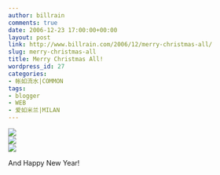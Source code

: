 ```yaml
---
author: billrain
comments: true
date: 2006-12-23 17:00:00+00:00
layout: post
link: http://www.billrain.com/2006/12/merry-christmas-all/
slug: merry-christmas-all
title: Merry Christmas All!
wordpress_id: 27
categories:
- 帐如流水|COMMON
tags:
- blogger
- WEB
- 爱如米兰|MILAN
---
```


[![](http://bp1.blogger.com/_lAHIYwHGO4A/RY1hQPVWadI/AAAAAAAAAKw/yRDeBww3wl4/s320/Header.jpg)](http://bp1.blogger.com/_lAHIYwHGO4A/RY1hQPVWadI/AAAAAAAAAKw/yRDeBww3wl4/s1600-h/Header.jpg)  
[![](http://bp2.blogger.com/_lAHIYwHGO4A/RY1hQfVWaeI/AAAAAAAAAK4/B3mJYrco4LI/s320/1.JPG)](http://bp2.blogger.com/_lAHIYwHGO4A/RY1hQfVWaeI/AAAAAAAAAK4/B3mJYrco4LI/s1600-h/1.JPG)  
[![](http://bp2.blogger.com/_lAHIYwHGO4A/RY1hQfVWafI/AAAAAAAAALA/NRrV-lwcC_c/s320/milan.gif)](http://bp2.blogger.com/_lAHIYwHGO4A/RY1hQfVWafI/AAAAAAAAALA/NRrV-lwcC_c/s1600-h/milan.gif)  


And Happy New Year!  

